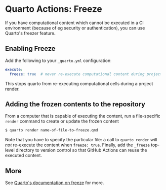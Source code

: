 # Quarto Actions: Freeze

If you have computational content which cannot be executed in a CI environment (because of eg security or authentication), you can use Quarto's freezer feature.

## Enabling Freeze

Add the following to your `_quarto.yml` configuration:

```yaml
execute:
  freeze: true  # never re-execute computational content during project render
```

This stops quarto from re-executing computational cells during a project render.

## Adding the frozen contents to the repository

From a computer that is capable of executing the content, run a file-specific `render` command to create or update the frozen content

```bash
$ quarto render name-of-file-to-freeze.qmd
```

Note that you have to specify the particular file: a call to `quarto render` will _not_ re-execute the content when `freeze: true`. Finally, add the `_freeze` top-level directory to version control so that GitHub Actions can reuse the executed content.

## More

See [Quarto's documentation on freeze](https://quarto.org/docs/projects/code-execution.html#freeze) for more.